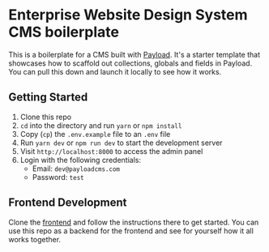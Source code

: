 # Enterprise Website Design System CMS boilerplate
This is a boilerplate for a CMS built with [Payload](https://payloadcms.com). It's a starter template that showcases how to scaffold out collections, globals and fields in Payload. You can pull this down and launch it locally to see how it works.

## Getting Started
1. Clone this repo
2. `cd` into the directory and run `yarn` or `npm install`
3. Copy (`cp`) the `.env.example` file to an `.env` file
4. Run `yarn dev` or `npm run dev` to start the development server
5. Visit `http://localhost:8000` to access the admin panel
6. Login with the following credentials:
     - Email: `dev@payloadcms.com`
     - Password: `test`

## Frontend Development
Clone the [frontend](https://github.com/payloadcms/enterprise-website) and follow the instructions there to get started. You can use this repo as a backend for the frontend and see for yourself how it all works together.
